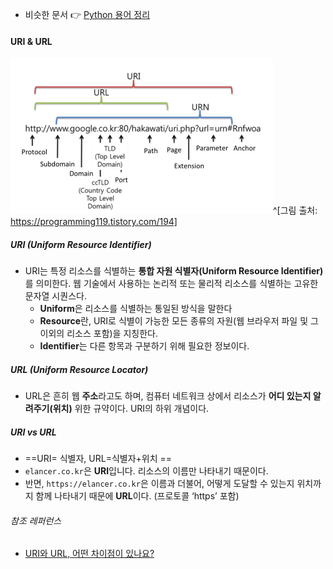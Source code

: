 - 비슷한 문서 👉 [Python 용어 정리](../Python/Python%20용어%20정리.md)

#### URI & URL

![](assets/IT_dict.png)^[그림 출처: https://programming119.tistory.com/194]

##### URI (Uniform Resource Identifier)
- URI는 특정 리소스를 식별하는 **통합 자원 식별자(Uniform Resource Identifier)** 를 의미한다. 웹 기술에서 사용하는 논리적 또는 물리적 리소스를 식별하는 고유한 문자열 시퀀스다.
	-   **Uniform**은 리소스를 식별하는 통일된 방식을 말한다
	-   **Resource**란, URI로 식별이 가능한 모든 종류의 자원(웹 브라우저 파일 및 그 이외의 리소스 포함)을 지칭한다.
	-   **Identifier**는 다른 항목과 구분하기 위해 필요한 정보이다.

##### URL (Uniform Resource Locator)
- URL은 흔히 웹 **주소**라고도 하며, 컴퓨터 네트워크 상에서 리소스가 **어디 있는지 알려주기(위치)** 위한 규약이다. URI의 하위 개념이다. 

##### URI vs URL
- ==URI= 식별자, URL=식별자+위치 ==
- `elancer.co.kr`은 **URI**입니다. 리소스의 이름만 나타내기 때문이다.
-   반면, `https://elancer.co.kr`은 이름과 더불어, 어떻게 도달할 수 있는지 위치까지 함께 나타내기 때문에 **URL**이다. (프로토콜 ‘https’ 포함)

###### 참조 레퍼런스
- [URI와 URL, 어떤 차이점이 있나요? ](https://www.elancer.co.kr/blog/view?seq=74)
